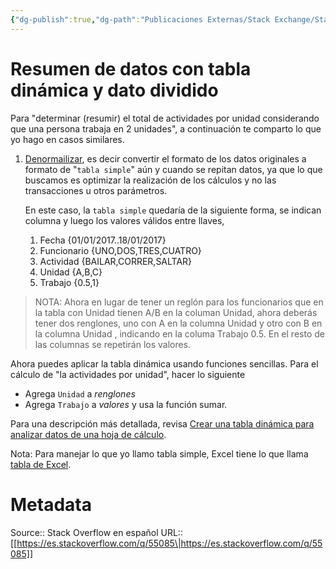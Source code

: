 ```yaml
---
{"dg-publish":true,"dg-path":"Publicaciones Externas/Stack Exchange/Stack Overflow en español/es.stackoverflow.com-55085.md","permalink":"/publicaciones-externas/stack-exchange/stack-overflow-en-espanol/es-stackoverflow-com-55085/","title":"Resumen de datos con tabla dinámica y dato dividido","hide":true,"noteIcon":"default","created":"2024-04-03T12:49:10.353-06:00","updated":"2024-04-05T16:43:49.509-06:00"}
---
```


# Resumen de datos con tabla dinámica y dato dividido

Para "determinar (resumir) el total de actividades por unidad considerando que una persona trabaja en 2 unidades", a continuación te comparto lo que yo hago en casos similares.



1. [Denormailizar][1], es decir convertir el formato de los datos originales a formato de "`tabla simple`" aún y cuando se repitan datos, ya que lo que buscamos es optimizar la realización de los cálculos y no las transacciones u otros parámetros.

   En este caso, la `tabla simple` quedaría de la siguiente forma, se indican columna y luego los valores válidos entre llaves,

   1. Fecha {01/01/2017..18/01/2017}
   2. Funcionario {UNO,DOS,TRES,CUATRO}
   3. Actividad {BAILAR,CORRER,SALTAR}
   4. Unidad {A,B,C}
   5. Trabajo {0.5,1}

> NOTA: Ahora en lugar de tener un reglón para los funcionarios que en la tabla con Unidad tienen A/B en la columan Unidad, ahora deberás tener dos renglones, uno con A en la columna Unidad y otro con B en la columna Unidad , indicando en la columa Trabajo 0.5. En el resto de las columnas se repetirán los valores.

Ahora puedes aplicar la tabla dinámica usando funciones sencillas. Para el cálculo de "la actividades por unidad", hacer lo siguiente


- Agrega `Unidad` a *renglones*
- Agrega `Trabajo` a *valores* y usa la función sumar.

Para una descripción más detallada, revisa [Crear una tabla dinámica para analizar datos de una hoja de cálculo][2].

Nota: Para manejar lo que yo llamo tabla simple, Excel tiene lo que llama [tabla de Excel][3].


  [1]: https://es.wikipedia.org/wiki/Denormalizaci%C3%B3n_(base_de_datos)
  [2]: https://support.office.com/es-es/article/Crear-una-tabla-din%C3%A1mica-para-analizar-datos-de-una-hoja-de-c%C3%A1lculo-a9a84538-bfe9-40a9-a8e9-f99134456576
  [3]: https://support.office.com/es-es/article/Descripci%C3%B3n-general-de-las-tablas-de-Excel-7ab0bb7d-3a9e-4b56-a3c9-6c94334e492c?ui=es-ES&rs=es-ES&ad=ES

# Metadata
Source:: Stack Overflow en español
URL:: [[https://es.stackoverflow.com/q/55085\|https://es.stackoverflow.com/q/55085]]

